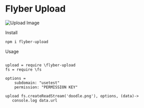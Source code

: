 # Flyber Upload 

![Upload Image](https://d13yacurqjgara.cloudfront.net/users/293483/screenshots/3012753/_031-file-upload.gif)

Install

```Bash
npm i flyber-upload
```

Usage

```Livescript

upload = require \flyber-upload
fs = require \fs

options = 
    subdomain: "usetest"
    permission: "PERMISSION KEY"

upload fs.createReadStream('doodle.png'), options, (data)->
   console.log data.url
```